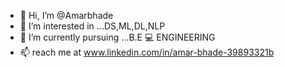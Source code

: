 - 👋 Hi, I’m @Amarbhade
- 👀 I’m interested in ...DS,ML,DL,NLP
- 🌱 I’m currently pursuing ...B.E 💻 ENGINEERING 
- 📫  reach me at www.linkedin.com/in/amar-bhade-39893321b
